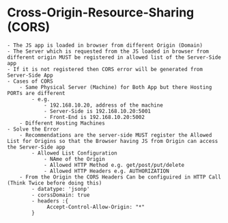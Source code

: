 # Cross-Origin-Resource-Sharing (CORS)
    - The JS app is loaded in browser from different Origin (Domain)
    - The Server which is requested from the JS loaded in browser from different origin MUST be registered in allowed list of the Server-Side app
    - If it is not registered then CORS error will be generated from Server-Side App
    - Cases of CORS
        - Same Physical Server (Machine) for Both App but there Hosting PORTs are different
            - e.g.
                - 192.168.10.20, address of the machine
                - Server-Side is 192.168.10.20:5001
                - Front-End is 192.168.10.20:5002   
        - Different Hosting Machines
    - Solve the Error
        - Recommendations are the server-side MUST register the Allowed List for Origins so that the Browser having JS from Origin can access the Server-Side app
            - Allowed List Configuration
                - NAme of the Origin
                - Allowed HTTP Method e.g. get/post/put/delete
                - Allowed HTTP Headers e.g. AUTHORIZATION
        - From the Origin the CORS Headers Can be configuired in HTTP Call (Think Twice before doing this)
            - datatype: 'jsonp'
            - corssDomain: true
            - headers :{
                 Accept-Control-Allow-Origin: "*" 
            }

